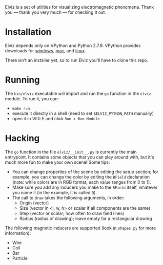 Elviz is a set of utilities for visualizing electromagnetic phenomena. Thank
you — thank you very much — for checking it out.

# Installation

Elviz depends only on VPython and Python 2.7.9.
VPython provides downloads for
[windows](http://vpython.org/contents/download_windows.html),
[mac](http://vpython.org/contents/download_mac.html), and
[linux](http://vpython.org/contents/download_linux.html).

There isn't an installer yet, so to run Elviz you'll have to clone this repo.

# Running

The `bin/elviz` executable will import and run the `go` function in the `elviz`
module. To run it, you can:

- `make run`
- execute it directly in a shell (need to set `$ELVIZ_PYTHON_PATH` manually)
- open it in VIDLE and click `Run > Run Module`

# Hacking

The `go` function in the file `elviz/__init__.py` is currently the main
entrypoint. It contains some objects that you can play around with, but it's
much more fun to make your own scene! Some tips:

- You can change properties of the scene by editing the setup section; for
  example, you can change the color by editing the `BField` declaration (note:
  while colors are in RGB format, each value ranges from 0 to 1).
- Make sure you add any inducers you make to the `BField` itself, whatever you
  name it (in the example, it is called `B`).
- The call to `draw` takes the following arguments, in order:
    - Origin (vector)
    - Size (vector in <l, w, h> or scalar if all components are the same)
    - Step (vector or scalar; how often to draw field lines)
    - Radius (radius of drawing); leave empty for a rectangular drawing

The following magnetic inducers are supported (look at `shapes.py` for more
information):

- Wire
- Coil
- Bar
- Particle
